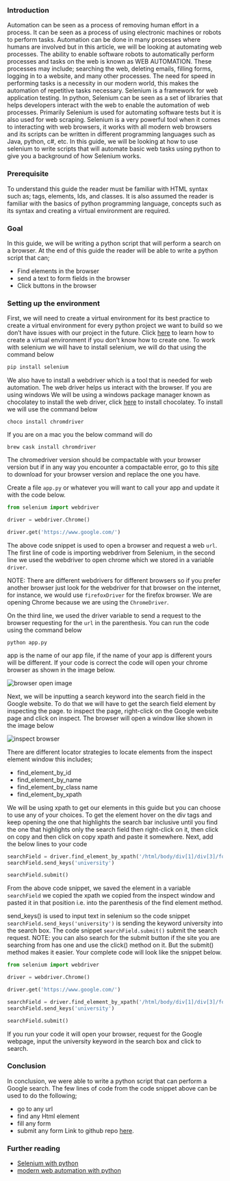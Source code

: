 ### Introduction
Automation can be seen as a process of removing human effort in a process. It can be seen as a process of using electronic machines or robots to perform tasks. Automation can be done in many processes where humans are involved but in this article, we will be looking at automating web processes. 
The ability to enable software robots to automatically perform processes and tasks on the web is known as WEB AUTOMATION. These processes may include; searching the web, deleting emails, filling forms, logging in to a website, and many other processes. The need for speed in performing tasks is a necessity in our modern world, this makes the automation of repetitive tasks necessary.
Selenium is a framework for web application testing. In python, Selenium can be seen as a set of libraries that helps developers interact with the web to enable the automation of web processes. Primarily Selenium is used for automating software tests but it is also used for web scraping. Selenium is a very powerful tool when it comes to interacting with web browsers, it works with all modern web browsers and its scripts can be written in different programming languages such as Java, python, c#, etc.
In this guide, we will be looking at how to use selenium to write scripts that will automate basic web tasks using python to give you a background of how Selenium works.
### Prerequisite
To understand this guide the reader must be familiar with HTML syntax such as; tags, elements, Ids, and classes. It is also assumed the reader is familiar with the basics of python programming language, concepts such as its syntax and creating a virtual environment are required.
### Goal
In this guide, we will be writing a python script that will perform a search on a browser. At the end of this guide the reader will be able to write a python script that can;
- Find elements in the browser
- send a text to form fields in the browser
- Click buttons in the browser

### Setting up the environment
First, we will need to create a virtual environment for its best practice to create a virtual environment for every python project we want to build so we don’t have issues with our project in the future. Click [here](https://uoa-eresearch.github.io/eresearch-cookbook/recipe/2014/11/26/python-virtual-env/) to learn how to create a virtual environment if you don’t know how to create one.
To work with selenium we will have to install selenium, we will do that using the command below
```bash
pip install selenium
```
We also have to install a webdriver which is a tool that is needed for web automation. The web driver helps us interact with the browser. If you are using windows We will be using a windows package manager known as chocolatey to install the web driver, click [here]( https://chocolatey.org/install) to install chocolatey. To install we will use the command below
```
choco install chromdriver
```
If you are on a mac you the below command will do
```
brew cask install chromdriver
```
The chromedriver version should be compactable with your browser version but if in any way you encounter a compactable error, go to this [site](https://chromedriver.chromium.org/downloads) to download for your browser version and replace the one you have.

Create a file `app.py` or whatever you will want to call your app and update it with the code below.

```python
from selenium import webdriver

driver = webdriver.Chrome()

driver.get('https://www.google.com/')
```
The above code snippet is used to open a browser and request a web `url`. The first line of code is importing webdriver from Selenium, in the second line we used the webdriver to open chrome which we stored in a variable `driver`.

NOTE: There are different webdrivers for different browsers so if you prefer another browser just look for the webdriver for that browser on the internet, for instance, we would use `firefoxDriver` for the firefox browser. We are opening Chrome because we are using the `ChromeDriver`.

On the third line, we used the driver variable to send a request to the browser requesting for the `url` in the parenthesis. You can run the code using the command below

```
python app.py
```
app is the name of our app file, if the name of your app is different yours will be different. If your code is correct the code will open your chrome browser as shown in the image below.

![browser open image](/engineering-education/web-automation-with-selenium/image1.png)

Next, we will be inputting a search keyword into the search field in the Google website. To do that we will have to get the search field element by inspecting the page. to inspect the page, right-click on the Google website page and click on inspect. The browser will open a window like shown in the image below

![inspect browser](/engineering-education/web-automation-with-selenium/image2.png)

There are different locator strategies to locate elements from the inspect element window this includes;
- find_element_by_id 
- find_element_by_name
- find_element_by_class name
- find_element_by_xpath

We will be using xpath to get our elements in this guide but you can choose to use any of your choices. To get the element hover on the div tags and keep opening the one that highlights the search bar inclusive until you find the one that highlights only the search field then right-click on it, then click on copy and then click on copy xpath and paste it somewhere. Next, add the below lines to your code

```python
searchField = driver.find_element_by_xpath('/html/body/div[1]/div[3]/form/div[1]/div[1]/div[1]/div/div[2]/input')
searchField.send_keys('university')

searchField.submit()
```
From the above code snippet, we saved the element in a variable `searchField` we copied the xpath we copied from the inspect window and pasted it in that position i.e. into the parenthesis of the find element method.

send_keys() is used to input text in selenium so the code snippet `searchField.send_keys('university')` is sending the keyword university into the search box.
The code snippet `searchField.submit()` submit the search request.
NOTE: you can also search for the submit button if the site you are searching from has one and use the click() method on it. But the submit() method makes it easier.
Your complete code will look like the snippet below.
```python
from selenium import webdriver

driver = webdriver.Chrome()

driver.get('https://www.google.com/')

searchField = driver.find_element_by_xpath('/html/body/div[1]/div[3]/form/div[1]/div[1]/div[1]/div/div[2]/input')
searchField.send_keys('university')

searchField.submit()


```
If you run your code it will open your browser, request for the Google webpage, input the university keyword in the search box and click to search.

### Conclusion

In conclusion, we were able to write a python script that can perform a Google search. The few lines of code from the code snippet above can be used to do the following;
- go to any url
- find any Html element
- fill any form 
- submit any form
Link to github repo [here](https://github.com/wobin1/google-search-automation).

### Further reading
- [Selenium with python](https://selenium-python.readthedocs.io/)
- [modern web automation with python](https://realpython.com/modern-web-automation-with-python-and-selenium/)




